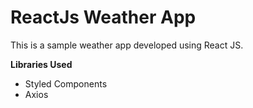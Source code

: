 # ReactJs Weather App
This is a sample weather app developed using React JS.

**Libraries Used**

- Styled Components
- Axios
